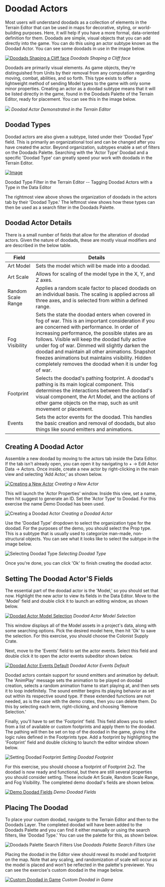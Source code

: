 # Doodad Actors

Most users will understand doodads as a collection of elements in the Terrain Editor that can be used in maps for decorative, styling, or world-building purposes. Here, it will help if you have a more formal, data-oriented definition for them. Doodads are simple, visual objects that you can add directly into the game. You can do this using an actor subtype known as the Doodad Actor. You can see some doodads in use in the image below.

[![Doodads Shaping a Cliff face](./resources/064_Doodad_Actors1.png)](./resources/064_Doodad_Actors1.png)
*Doodads Shaping a Cliff face*

Doodads are primarily visual elements. As game objects, they're distinguished from Units by their removal from any computation regarding moving, combat, abilities, and so forth. This type exists to offer a lightweight method of sending Model types to the game with only some minor properties. Creating an actor as a doodad subtype means that it will be listed directly in the game, found in the Doodads Palette of the Terrain Editor, ready for placement. You can see this in the image below.

![](./resources/064_Doodad_Actors2.png)
*Doodad Actor Demonstrated in the Terrain Editor*

## Doodad Types

Doodad actors are also given a subtype, listed under their 'Doodad Type' field. This is primarily an organizational tool and can be changed after you have created the actor. Beyond organization, subtypes enable a set of filters on the Doodads Palette. Searching with the 'Actor Type' Doodad and a specific 'Doodad Type' can greatly speed your work with doodads in the Terrain Editor.

[![Image](./resources/064_Doodad_Actors3.png)](./resources/064_Doodad_Actors3.png)

Doodad Type Filter in the Terrain Editor -- Tagging Doodad Actors with a Type in the Data Editor

The rightmost view above shows the organization of doodads in the actors tab by their 'Doodad Type.' The leftmost view shows how these types can then be used as a search filter in the Doodads Palette.

## Doodad Actor Details

There is a small number of fields that allow for the alteration of doodad actors. Given the nature of doodads, these are mostly visual modifiers and are described in the below table.

| Field              | Details                                                                                                                                                                                                                                                                                                                                                                                                                                                                      |
| ------------------ | ---------------------------------------------------------------------------------------------------------------------------------------------------------------------------------------------------------------------------------------------------------------------------------------------------------------------------------------------------------------------------------------------------------------------------------------------------------------------------- |
| Art Model          | Sets the model which will be made into a doodad.                                                                                                                                                                                                                                                                                                                                                                                                                             |
| Art Scale          | Allows for scaling of the model type in the X, Y, and Z axes.                                                                                                                                                                                                                                                                                                                                                                                                                |
| Random Scale Range | Applies a random scale factor to placed doodads on an individual basis. The scaling is applied across all three axes, and is selected from within a defined range.                                                                                                                                                                                                                                                                                                           |
| Fog Visibility     | Sets the state the doodad enters when covered in fog of war. This is an important consideration if you are concerned with performance. In order of increasing performance, the possible states are as follows. Visible will keep the doodad fully active under fog of war. Dimmed will slightly darken the doodad and maintain all other animations. Snapshot freezes animations but maintains visibility. Hidden completely removes the doodad when it is under fog of war. |
| Footprint          | Selects the doodad's pathing footprint. A doodad's pathing is its main logical component. This determines the interactions between the doodad's visual component, the Art Model, and the actions of other game objects on the map, such as unit movement or placement.                                                                                                                                                                                                       |
| Events             | Sets the actor events for the doodad. This handles the basic creation and removal of doodads, but also things like sound emitters and animations.                                                                                                                                                                                                                                                                                                                            |

## Creating A Doodad Actor

Assemble a new doodad by moving to the actors tab inside the Data Editor. If the tab isn't already open, you can open it by navigating to + -\> Edit Actor Data -\> Actors. Once inside, create a new actor by right-clicking in the main view and selecting 'Add Actor,' as shown below.

[![Creating a New Actor](./resources/064_Doodad_Actors4.png)](./resources/064_Doodad_Actors4.png)
*Creating a New Actor*

This will launch the 'Actor Properties' window. Inside this view, set a name, then hit suggest to generate an ID. Set the 'Actor Type' to Doodad. For this exercise the name Demo Doodad has been used.

![Creating a Doodad Actor](./resources/064_Doodad_Actors5.png)
*Creating a Doodad Actor*

Use the 'Doodad Type' dropdown to select the organization type for the doodad. For the purposes of the demo, you should select the Prop type. This is a subtype that is usually used to categorize man-made, non-structural objects. You can see what it looks like to select the subtype in the image below.

![Selecting Doodad Type](./resources/064_Doodad_Actors6.png)
*Selecting Doodad Type*

Once you're done, you can click 'Ok' to finish creating the doodad actor.

## Setting The Doodad Actor'S Fields

The essential part of the doodad actor is the 'Model,' so you should set that now. Highlight the new actor to view its fields in the Data Editor. Move to the 'Model' field and double click it to launch an editing window, as shown below.

[![Doodad Actor Model Selection](./resources/064_Doodad_Actors7.png)](./resources/064_Doodad_Actors7.png)
*Doodad Actor Model Selection*

This window displays all of the Model assets in a project's data, along with some searching options. Pick the desired model here, then hit 'Ok' to save the selection. For this exercise, you should choose the Colonist Supply Crate.

Next, move to the 'Events' field to set the actor events. Select this field and double click it to open the actor events subeditor shown below.

[![Doodad Actor Events Default](./resources/064_Doodad_Actors8.png)](./resources/064_Doodad_Actors8.png)
*Doodad Actor Events Default*

Doodad actors contain support for sound emitters and animation by default. The 'AnimPlay' message sets the animation to be played on doodad creation, selects a random animation frame to start playing at, and then sets it to loop indefinitely. The sound emitter begins its playing behavior as set out within its respective sound type. If these extended functions are not needed, as is the case with the demo crates, then you can delete them. Do this by selecting each term, right-clicking, and choosing 'Remove Selection.'

Finally, you'll have to set the 'Footprint' field. This field allows you to select from a list of available or custom footprints and apply them to the doodad. The pathing will then be set on top of the doodad in the game, giving it the logic rules defined in the Footprints type. Add a footprint by highlighting the 'Footprint' field and double clicking to launch the editor window shown below.

![Setting Doodad Footprint](./resources/064_Doodad_Actors9.png)
*Setting Doodad Footprint*

For this exercise, you should choose a footprint of Footprint 2x2. The doodad is now ready and functional, but there are still several properties you should consider setting. These include Art Scale, Random Scale Range, and Fog Visibility. The completed demo doodad's fields are shown below.

[![Demo Doodad Fields](./resources/064_Doodad_Actors10.png)](./resources/064_Doodad_Actors10.png)
*Demo Doodad Fields*

## Placing The Doodad

To place your custom doodad, navigate to the Terrain Editor and then to the Doodads Layer. The completed doodad will have been added to the Doodads Palette and you can find it either manually or using the search filters, like 'Doodad Type.' You can use the palette for this, as shown below.

![Doodads Palette Search Filters Use](./resources/064_Doodad_Actors11.png)
*Doodads Palette Search Filters Use*

Placing the doodad in the Editor view should reveal its model and footprint on the map. Note that any scaling, and randomization of scale will occur as the model is placed and won't be reflected in the palette's previewer. You can see the exercise's custom doodad in the image below.

[![Custom Doodad in Game](./resources/064_Doodad_Actors12.png)](./resources/064_Doodad_Actors12.png)
*Custom Doodad in Game*
